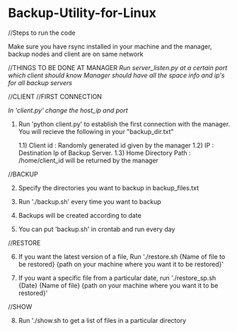 # Backup-Utility-for-Linux

//Steps to run the code



Make sure you have rsync installed in your machine and the manager, backup nodes and client are on same network



//THINGS TO BE DONE AT MANAGER
*Run server_listen.py at a certain port which client should know*
*Manager should have all the space info and ip's for all backup servers*



//CLIENT
//FIRST CONNECTION

*In 'client.py' change the host_ip and port*

1) Run 'python client.py' to establish the first connection with the manager. You will recieve the following in your "backup_dir.txt"


   1.1) Client id : Randomly generated id given by the manager
   1.2) IP : Destination Ip of Backup Server.
   1.3) Home Directory Path : /home/client_id will be returned by the manager

//BACKUP

2) Specify the directories you want to backup in backup_files.txt

3) Run './backup.sh' every time you want to backup

4) Backups will be created according to date

5) You can put 'backup.sh' in crontab and run every day


//RESTORE

6) If you want the latest version of a file, Run './restore.sh {Name of file to be restored} {path on your machine where you want it to be restored}'

7) If you want a specific file from a particular date, run './restore_sp.sh {Date} {Name of file} {path on your machine where you want it to be restored}'

//SHOW

8) Run './show.sh to get a list of files in a particular directory








